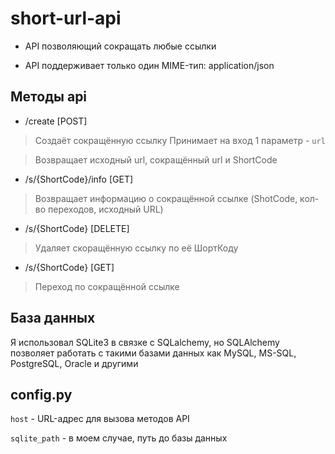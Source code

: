 # short-url-api

- API позволяющий сокращать любые ссылки

- API поддерживает только один MIME-тип: application/json
## Методы api

- /create [POST]
>Создаёт сокращённую ссылку
>Принимает на вход 1 параметр - `url`

>Возвращает исходный url, сокращённый url и ShortCode 

- /s/{ShortCode}/info [GET] 
>Возвращает информацию о сокращённой ссылке
>(ShotCode, кол-во переходов, исходный URL) 

- /s/{ShortCode} [DELETE] 
>Удаляет скоращённую ссылку по её ШортКоду

- /s/{ShortCode} [GET] 
>Переход по сокращённой ссылке

## База данных 
Я использовал SQLite3 в связке с SQLalchemy, но SQLAlchemy позволяет работать с такими базами данных как MySQL, MS-SQL, PostgreSQL, Oracle и другими

## config.py 

`host` - URL-адрес для вызова методов API

`sqlite_path` - в моем случае, путь до базы данных
